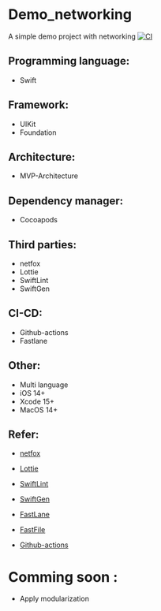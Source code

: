 # Demo_networking
A simple demo project with networking 						[![CI](https://github.com/zankyn123/DemoInterview/actions/workflows/BuildAppRelease.yml/badge.svg)](https://github.com/zankyn123/DemoInterview/actions/workflows/BuildAppRelease.yml)

##  Programming language:
- Swift
## Framework:
- UIKit
- Foundation
##  Architecture:
- MVP-Architecture
##  Dependency manager:
- Cocoapods
##  Third parties:
- netfox
- Lottie
- SwiftLint
- SwiftGen
##  CI-CD:
- Github-actions
- Fastlane
##  Other:
- Multi language
- iOS 14+
- Xcode 15+
- MacOS 14+

##  Refer:
- [netfox](https://github.com/kasketis/netfox)
- [Lottie](https://github.com/airbnb/lottie-ios)
- [SwiftLint](https://github.com/realm/SwiftLint)
- [SwiftGen](https://github.com/SwiftGen/SwiftGen)

- [FastLane](https://docs.fastlane.tools/getting-started/ios/setup/)
- [FastFile](https://docs.fastlane.tools/actions/)
- [Github-actions](https://docs.github.com/en/actions)
 

# Comming soon :
- Apply modularization
